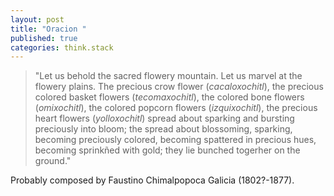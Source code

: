 ```yaml
---
layout: post
title: "Oracion "
published: true
categories: think.stack
---
```


> "Let us behold the sacred flowery mountain. Let us marvel at the flowery plains. The precious crow flower (*cacaloxochitl*), the precious colored basket flowers (*tecomaxochitl*), the colored bone flowers (*omixochitl*), the colored popcorn flowers (*izquixochitl*), the precious heart flowers (*yolloxochitl*) spread about sparking and bursting preciously into bloom; the spread about blossoming, sparking, becoming preciously colored, becoming spattered in precious hues, becoming sprinkñed with gold; they lie bunched togerher on the ground."


Probably composed by Faustino Chimalpopoca Galicia (1802?-1877).
